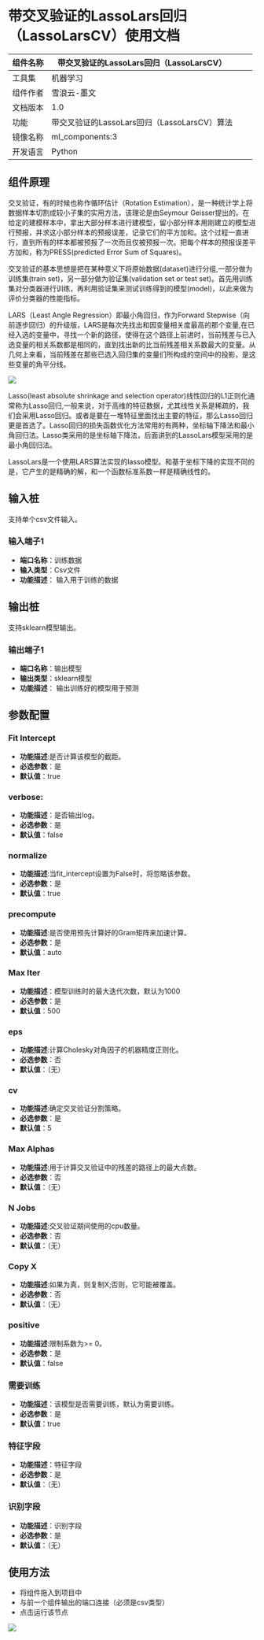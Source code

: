 # 带交叉验证的LassoLars回归（LassoLarsCV）使用文档
| 组件名称 | 带交叉验证的LassoLars回归（LassoLarsCV）|  |  |
| --- | --- | --- | --- |
| 工具集 | 机器学习 |  |  |
| 组件作者 | 雪浪云-墨文 |  |  |
| 文档版本 | 1.0 |  |  |
| 功能 | 带交叉验证的LassoLars回归（LassoLarsCV）算法|  |  |
| 镜像名称 | ml_components:3 |  |  |
| 开发语言 | Python |  |  |

## 组件原理
交叉验证，有的时候也称作循环估计（Rotation Estimation），是一种统计学上将数据样本切割成较小子集的实用方法，该理论是由Seymour Geisser提出的。在给定的建模样本中，拿出大部分样本进行建模型，留小部分样本用刚建立的模型进行预报，并求这小部分样本的预报误差，记录它们的平方加和。这个过程一直进行，直到所有的样本都被预报了一次而且仅被预报一次。把每个样本的预报误差平方加和，称为PRESS(predicted Error Sum of Squares)。

交叉验证的基本思想是把在某种意义下将原始数据(dataset)进行分组,一部分做为训练集(train set)，另一部分做为验证集(validation set or test set)。首先用训练集对分类器进行训练，再利用验证集来测试训练得到的模型(model)，以此来做为评价分类器的性能指标。

LARS（Least Angle Regression）即最小角回归，作为Forward Stepwise（向前逐步回归）的升级版，LARS是每次先找出和因变量相关度最高的那个变量,在已经入选的变量中，寻找一个新的路径，使得在这个路径上前进时，当前残差与已入选变量的相关系数都是相同的，直到找出新的比当前残差相关系数最大的变量。从几何上来看，当前残差在那些已选入回归集的变量们所构成的空间中的投影，是这些变量的角平分线。  

![](./img/Lasso回归1.png)

Lasso(least absolute shrinkage and selection operator)线性回归的L1正则化通常称为Lasso回归,一般来说，对于高维的特征数据，尤其线性关系是稀疏的，我们会采用Lasso回归。或者是要在一堆特征里面找出主要的特征，那么Lasso回归更是首选了。Lasso回归的损失函数优化方法常用的有两种，坐标轴下降法和最小角回归法。Lasso类采用的是坐标轴下降法，后面讲到的LassoLars模型采用的是最小角回归法。

LassoLars是一个使用LARS算法实现的lasso模型。和基于坐标下降的实现不同的是，它产生的是精确的解，和一个函数标准系数一样是精确线性的。
## 输入桩
支持单个csv文件输入。
### 输入端子1

- **端口名称**：训练数据
- **输入类型**：Csv文件
- **功能描述**： 输入用于训练的数据
## 输出桩
支持sklearn模型输出。
### 输出端子1

- **端口名称**：输出模型
- **输出类型**：sklearn模型
- **功能描述**： 输出训练好的模型用于预测
## 参数配置
### Fit Intercept

- **功能描述**:是否计算该模型的截距。
- **必选参数**：是
- **默认值**：true
### verbose:

- **功能描述**：是否输出log。
- **必选参数**：是
- **默认值**：false
### normalize

- **功能描述**:当fit_intercept设置为False时，将忽略该参数。
- **必选参数**：是
- **默认值**：true
### precompute

- **功能描述**:是否使用预先计算好的Gram矩阵来加速计算。
- **必选参数**：是
- **默认值**：auto
### Max Iter

- **功能描述**：模型训练时的最大迭代次数，默认为1000
- **必选参数**：是
- **默认值**：500
### eps

- **功能描述**:计算Cholesky对角因子的机器精度正则化。
- **必选参数**：否
- **默认值**：（无）
### cv

- **功能描述**:确定交叉验证分割策略。
- **必选参数**：是
- **默认值**：5
### Max Alphas

- **功能描述**:用于计算交叉验证中的残差的路径上的最大点数。
- **必选参数**：否
- **默认值**：（无）
### N Jobs

- **功能描述**:交叉验证期间使用的cpu数量。
- **必选参数**：否
- **默认值**：（无）
### Copy X

- **功能描述**:如果为真，则复制X;否则，它可能被覆盖。
- **必选参数**：否
- **默认值**：（无）
### positive

- **功能描述**:限制系数为>= 0。
- **必选参数**：是
- **默认值**：false
### 需要训练

- **功能描述**：该模型是否需要训练，默认为需要训练。
- **必选参数**：是
- **默认值**：true
### 特征字段

- **功能描述**：特征字段
- **必选参数**：是
- **默认值**：（无）
### 识别字段

- **功能描述**：识别字段
- **必选参数**：是
- **默认值**：（无）
## 使用方法
- 将组件拖入到项目中
- 与前一个组件输出的端口连接（必须是csv类型）
- 点击运行该节点


![](./img/带交叉验证的LassoLars回归1.png)



